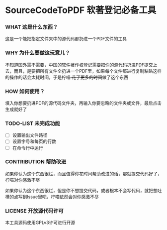 # SourceCodeToPDF 软著登记必备工具

### WHAT 这是什么东西？

这是一个能把指定文件夹中的源代码都扔进一个PDF文件的工具

### WHY 为什么要做这玩意儿？

不知道国外需不需要，中国的软件著作权登记需要把你的源代码扔进PDF提交上去，而且，是要把所有文件全扔进一个PDF里，如果每个文件都进行复制粘贴这样的操作的话会太耗时间，于是柠喵<span style="text-decoration:line-through">
花了更多的时间</span>做了这个东西

### HOW 如何使用？

填入你想要扔进PDF的源代码文件夹，再输入你要忽略的文件夹或文件，最后点击生成就好了

### TODO-LIST 未完成功能

- [ ] 设置输出文件路径
- [ ] 设置字号和每页的行数
- [ ] 在命令行中运行

### CONTRIBUTION 帮助改进

如果你认为这个东西很烂，而且值得你花时间帮助改进的话，那就提交代码好了，柠喵对你感激不尽

如果你认为这个东西很烂，但是你不想提交代码，或者根本不会写代码，就把想吐槽的点写到Issue里吧，柠喵依然会对你感激不尽

### LICENSE 开放源代码许可

本工具源码使用GPLv3许可进行开源
